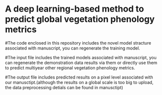 # A deep learning-based method to predict global vegetation phenology metrics

#The code enclosed in this repository includes the novel model stracture associated with manuscript, you can regenerate the training model.

#The input file includes the trained models associated with manuscript, you can regenerate the demonstration data results via them or directly use them to predict multiyear other regional vegetation phenology metrics.

#The output file includes predicted results on a pixel level associated with our manusctipt.(although the results on a global scale is too big to upload, the data preprocessing detials can be found in manusctipt)
